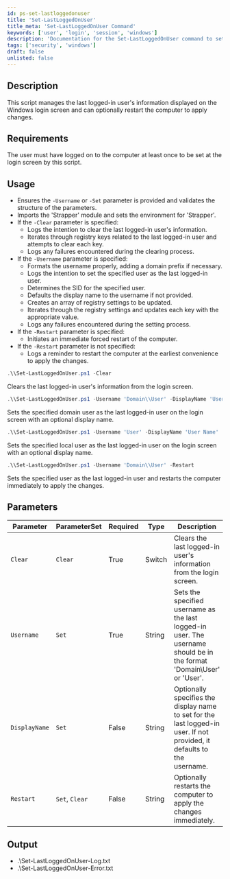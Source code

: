 ```yaml
---
id: ps-set-lastloggedonuser
title: 'Set-LastLoggedOnUser'
title_meta: 'Set-LastLoggedOnUser Command'
keywords: ['user', 'login', 'session', 'windows']
description: 'Documentation for the Set-LastLoggedOnUser command to set the last logged-on user in Windows.'
tags: ['security', 'windows']
draft: false
unlisted: false
---
```


## Description

This script manages the last logged-in user's information displayed on the Windows login screen and can optionally restart the computer to apply changes.

## Requirements

The user must have logged on to the computer at least once to be set at the login screen by this script.

## Usage

- Ensures the `-Username` or `-Set` parameter is provided and validates the structure of the parameters.
- Imports the 'Strapper' module and sets the environment for 'Strapper'.
- If the `-Clear` parameter is specified:
  - Logs the intention to clear the last logged-in user's information.
  - Iterates through registry keys related to the last logged-in user and attempts to clear each key.
  - Logs any failures encountered during the clearing process.
- If the `-Username` parameter is specified:
  - Formats the username properly, adding a domain prefix if necessary.
  - Logs the intention to set the specified user as the last logged-in user.
  - Determines the SID for the specified user.
  - Defaults the display name to the username if not provided.
  - Creates an array of registry settings to be updated.
  - Iterates through the registry settings and updates each key with the appropriate value.
  - Logs any failures encountered during the setting process.
- If the `-Restart` parameter is specified:
  - Initiates an immediate forced restart of the computer.
- If the `-Restart` parameter is not specified:
  - Logs a reminder to restart the computer at the earliest convenience to apply the changes.

```powershell
.\\Set-LastLoggedOnUser.ps1 -Clear
```
Clears the last logged-in user's information from the login screen.

```powershell
.\\Set-LastLoggedOnUser.ps1 -Username 'Domain\\User' -DisplayName 'User Name'
```
Sets the specified domain user as the last logged-in user on the login screen with an optional display name.

```powershell
.\\Set-LastLoggedOnUser.ps1 -Username 'User' -DisplayName 'User Name'
```
Sets the specified local user as the last logged-in user on the login screen with an optional display name.

```powershell
.\\Set-LastLoggedOnUser.ps1 -Username 'Domain\\User' -Restart
```
Sets the specified user as the last logged-in user and restarts the computer immediately to apply the changes.

## Parameters

| Parameter      | ParameterSet | Required | Type   | Description                                                                                  |
|----------------|--------------|----------|--------|----------------------------------------------------------------------------------------------|
| `Clear`        | `Clear`      | True     | Switch | Clears the last logged-in user's information from the login screen.                         |
| `Username`     | `Set`        | True     | String | Sets the specified username as the last logged-in user. The username should be in the format 'Domain\\User' or 'User'. |
| `DisplayName`  | `Set`        | False    | String | Optionally specifies the display name to set for the last logged-in user. If not provided, it defaults to the username. |
| `Restart`      | `Set`, `Clear` | False  | String | Optionally restarts the computer to apply the changes immediately.                          |

## Output

- .\\Set-LastLoggedOnUser-Log.txt
- .\\Set-LastLoggedOnUser-Error.txt
